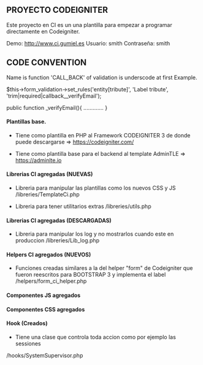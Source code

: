 ## PROYECTO CODEIGNITER


Este proyecto en CI es un una plantilla para empezar a programar directamente en Codeigniter.


Demo: http://www.ci.gumiel.es
Usuario: smith
Contraseña: smith

## CODE CONVENTION

Name is function 'CALL_BACK' of validation is underscode at first
Example.

$this->form_validation->set_rules('entity[tribute]', 'Label tribute', 'trim|required|callback__verifyEmail');

public function _verifyEmail(){
	.............
}

#### Plantillas base.

- Tiene como plantilla en PHP al Framework CODEIGNITER 3 de donde puede descargarse => https://codeigniter.com/

- Tiene como plantilla base para el backend al template AdminTLE => https://adminlte.io 

#### Librerias CI agregadas (NUEVAS)

- Libreria para manipular las plantillas como los nuevos CSS y JS 
/libreries/TemplateCi.php

- Libreria para tener utilitarios extras 
/libreries/utils.php


#### Librerias CI agregadas (DESCARGADAS)

- Libreria para manipular los log y no mostrarlos cuando este en produccion 
/libreries/Lib_log.php

#### Helpers CI agregados (NUEVOS)

- Funciones creadas similares a la del helper "form" de Codeigniter que fueron reescritos para BOOTSTRAP 3 y implementa el label
/helpers/form_ci_helper.php

#### Componentes JS agregados

#### Componentes CSS agregados


#### Hook (Creados)
- Tiene una clase que controla toda accion como por ejemplo las sessiones

/hooks/SystemSupervisor.php
